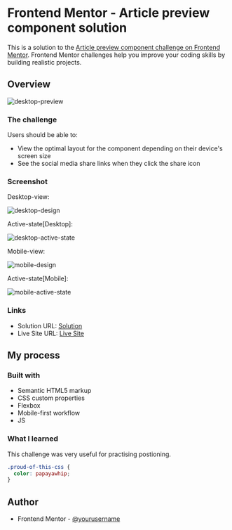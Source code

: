 # Frontend Mentor - Article preview component solution

This is a solution to the [Article preview component challenge on Frontend Mentor](https://www.frontendmentor.io/challenges/article-preview-component-dYBN_pYFT). Frontend Mentor challenges help you improve your coding skills by building realistic projects.

## Overview

![desktop-preview](https://user-images.githubusercontent.com/94350356/194756379-78178f2f-9a29-4226-ba91-8a58e23af18b.jpg)


### The challenge

Users should be able to:

- View the optimal layout for the component depending on their device's screen size
- See the social media share links when they click the share icon

### Screenshot

Desktop-view:

![desktop-design](https://user-images.githubusercontent.com/94350356/194756392-3ec33abf-dd63-4568-bcc8-4b5ea0b9556d.jpg)

Active-state[Desktop]:

![desktop-active-state](https://user-images.githubusercontent.com/94350356/194756403-87a970a4-e1c2-4d90-b167-96e3b32d7e60.jpg)

Mobile-view:

![mobile-design](https://user-images.githubusercontent.com/94350356/194756422-c692f4f0-13c1-4c8a-88f9-69cdc7cfcfab.jpg)

Active-state[Mobile]:

![mobile-active-state](https://user-images.githubusercontent.com/94350356/194756429-ad4e33f4-fe97-43c9-bad2-8c608af2ec34.jpg)


### Links

- Solution URL: [Solution](https://your-solution-url.com)
- Live Site URL: [Live Site](https://your-live-site-url.com)

## My process

### Built with

- Semantic HTML5 markup
- CSS custom properties
- Flexbox
- Mobile-first workflow
- JS

### What I learned

This challenge was very useful for practising postioning.

```css
.proud-of-this-css {
  color: papayawhip;
}
```

## Author

- Frontend Mentor - [@yourusername](https://www.frontendmentor.io/profile/yourusername)
